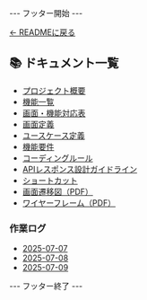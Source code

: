 --- フッター開始 ---

[← READMEに戻る]({{readme}})

## 📚 ドキュメント一覧

- [プロジェクト概要]({{prefix}}project-overview.md)
- [機能一覧]({{prefix}}features.md)
- [画面・機能対応表]({{prefix}}function_screen_map.md)
- [画面定義]({{prefix}}screens.md)
- [ユースケース定義]({{prefix}}usecase_reserve.md)
- [機能要件]({{prefix}}functional_requirements.md)
- [コーディングルール]({{prefix}}coding-rules.md)
- [APIレスポンス設計ガイドライン]({{prefix}}api_response.md)
- [ショートカット]({{prefix}}shortcuts.md)
- [画面遷移図（PDF）]({{prefix}}画面遷移図.pdf)
- [ワイヤーフレーム（PDF）]({{prefix}}ワイヤーフレーム.pdf)

### 作業ログ
- [2025-07-07]({{prefix}}logs/2025-07-07.md)
- [2025-07-08]({{prefix}}logs/2025-07-08.md)
- [2025-07-09]({{prefix}}logs/2025-07-09.md)

--- フッター終了 ---
